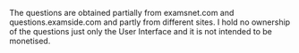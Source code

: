 The questions are obtained partially from examsnet.com and questions.examside.com and partly from different sites. I hold no ownership of the questions just only the User Interface and it is not intended to be monetised.
